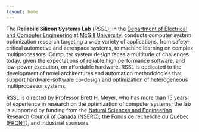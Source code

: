 ```yaml
---
layout: home
---
```


The **Reliabile Silicon Systems Lab** (*RSSL*), in the [Department of Electrical and Computer Engineering](https://mcgill.ca/ece) at [McGill University](https://mcgill.ca), conducts computer system optimization research targeting a wide variety of applications, from safety-critical automotive and aerospace systems, to machine learning on complex multiprocessors.
Computer system design faces a multitude of challenges today, given the expectations of reliable high performance software, and low-power execution, on affordable hardware.
RSSL is dedicated to the development of novel architectures and automation methodologies that support hardware-software co-design and optimization of heterogeneous multiprocessor systems.

RSSL is directed by [Professor Brett H. Meyer](people/), who has more than 15 years of experience in research on the optimization of computer systems;
the lab is supported by funding from the [Natural Sciences and Engineering Research Council of Canada (NSERC)](https://www.nserc.crsng.gc.ca), the [Fonds de recherche du Qu&eacute;bec (FRQNT)](https://frq.gouv.qc.ca), and industrial sponsors.